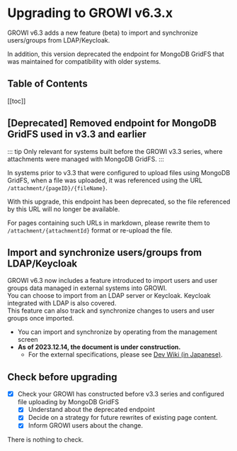 # Upgrading to GROWI v6.3.x

GROWI v6.3 adds a new feature (beta) to import and synchronize users/groups from LDAP/Keycloak.

<ContextualBlock context="docs-growi-org">

In addition, this version deprecated the endpoint for MongoDB GridFS that was maintained for compatibility with older systems.

</ContextualBlock>

## Table of Contents

[[toc]]

<ContextualBlock context="docs-growi-org">

## [Deprecated] Removed endpoint for MongoDB GridFS used in v3.3 and earlier

::: tip
Only relevant for systems built before the GROWI v3.3 series, where attachments were managed with MongoDB GridFS.
:::

In systems prior to v3.3 that were configured to upload files using MongoDB GridFS, when a file was uploaded, it was referenced using the URL `/attachment/{pageID}/{fileName}`.

With this upgrade, this endpoint has been deprecated, so the file referenced by this URL will no longer be available.

For pages containing such URLs in markdown, please rewrite them to `/attachment/{attachmentId}` format or re-upload the file.

</ContextualBlock>

## Import and synchronize users/groups from LDAP/Keycloak

GROWI v6.3 now includes a feature introduced to import users and user groups data managed in external systems into GROWI.  
You can choose to import from an LDAP server or Keycloak. Keycloak integrated with LDAP is also covered.  
This feature can also track and synchronize changes to users and user groups once imported.

- You can import and synchronize by operating from the management screen
- **As of 2023.12.14, the document is under construction.**
  - For the external specifications, please see [Dev Wiki (in Japanese)](https://dev.growi.org/646d5637019e02272a42cf86).


## Check before upgrading

<ContextualBlock context="docs-growi-org">

- [x] Check your GROWI has constructed before v3.3 series and configured file uploading by MongoDB GridFS
  - [x] Understand about the deprecated endpoint
  - [x] Decide on a strategy for future rewrites of existing page content.
  - [x] Inform GROWI users about the change.

</ContextualBlock>

<ContextualBlock context="help-growi-cloud">

There is nothing to check.

</ContextualBlock>
